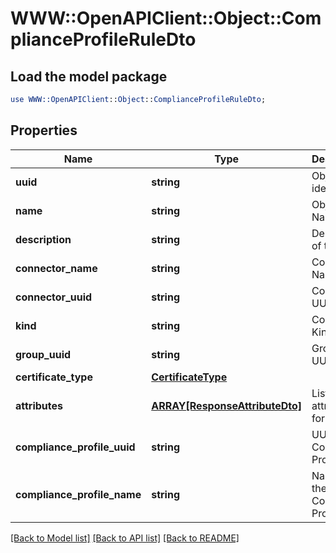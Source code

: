 # WWW::OpenAPIClient::Object::ComplianceProfileRuleDto

## Load the model package
```perl
use WWW::OpenAPIClient::Object::ComplianceProfileRuleDto;
```

## Properties
Name | Type | Description | Notes
------------ | ------------- | ------------- | -------------
**uuid** | **string** | Object identifier | 
**name** | **string** | Object Name | 
**description** | **string** | Description of the rule | [optional] 
**connector_name** | **string** | Connector Name | 
**connector_uuid** | **string** | Connector UUID | 
**kind** | **string** | Connector Kind | 
**group_uuid** | **string** | Group UUID | [optional] 
**certificate_type** | [**CertificateType**](CertificateType.md) |  | 
**attributes** | [**ARRAY[ResponseAttributeDto]**](ResponseAttributeDto.md) | List of attributes for the rule | 
**compliance_profile_uuid** | **string** | UUID of the Compliance Profile | 
**compliance_profile_name** | **string** | Name of the Compliance Profile | 

[[Back to Model list]](../README.md#documentation-for-models) [[Back to API list]](../README.md#documentation-for-api-endpoints) [[Back to README]](../README.md)


